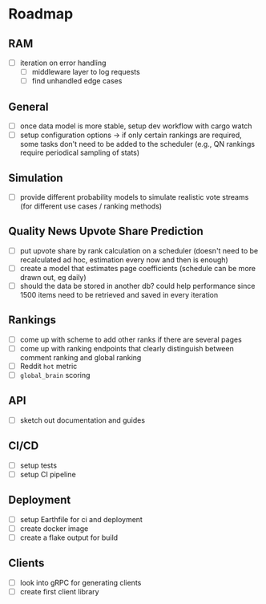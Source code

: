 # Roadmap

## RAM

- [ ] iteration on error handling
    - [ ] middleware layer to log requests
    - [ ] find unhandled edge cases

## General

- [ ] once data model is more stable, setup dev workflow with cargo watch
- [ ] setup configuration options -> if only certain rankings are required, some tasks don't need to be added to the scheduler (e.g., QN rankings require periodical sampling of stats)

## Simulation

- [ ] provide different probability models to simulate realistic vote streams (for different use cases / ranking methods)

## Quality News Upvote Share Prediction

- [ ] put upvote share by rank calculation on a scheduler (doesn't need to be recalculated ad hoc, estimation every now and then is enough)
- [ ] create a model that estimates page coefficients (schedule can be more drawn out, eg daily)
- [ ] should the data be stored in another db? could help performance since 1500 items need to be retrieved and saved in every iteration

## Rankings

- [ ] come up with scheme to add other ranks if there are several pages
- [ ] come up with ranking endpoints that clearly distinguish between comment ranking and global ranking
- [ ] Reddit `hot` metric
- [ ] `global_brain` scoring

## API

- [ ] sketch out documentation and guides

## CI/CD

- [ ] setup tests
- [ ] setup CI pipeline

## Deployment

- [ ] setup Earthfile for ci and deployment
- [ ] create docker image
- [ ] create a flake output for build

## Clients

- [ ] look into gRPC for generating clients
- [ ] create first client library
